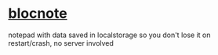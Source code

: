# [blocnote](https://loicmagne.github.io/blocnote/)

notepad with data saved in localstorage so you don't lose it on restart/crash, no server involved
